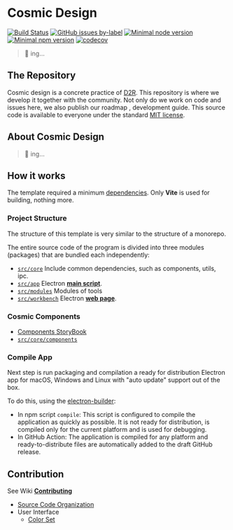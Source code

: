 # Cosmic Design

[![Build Status](https://github.com/design-to-release/cosmic/workflows/ci/badge.svg?branch=main)](https://github.com/design-to-release/cosmic/actions)
[![GitHub issues by-label](https://img.shields.io/github/issues/design-to-release/cosmic/help%20wanted?label=issues%20need%20help&logo=github)](https://github.com/design-to-release/cosmic/issues?q=label%3A%22help+wanted%22+is%3Aopen+is%3Aissue)
[![Minimal node version](https://img.shields.io/static/v1?label=node&message=%3E=14.16&logo=node.js&color)](https://nodejs.org/about/releases/)
[![Minimal npm version](https://img.shields.io/static/v1?label=npm&message=%3E=7.7&logo=npm&color)](https://github.com/npm/cli/releases)
[![codecov](https://codecov.io/gh/design-to-release/cosmic/branch/main/graph/badge.svg)](https://codecov.io/gh/design-to-release/cosmic)

> 🚧 ing...

## The Repository

Cosmic design is a concrete practice of [D2R](https://design-to-release.github.io/docs).
This repository is where we develop it together with the community. Not only do we work on code and issues here, we also publish our roadmap , development guide. This source code is available to everyone under the standard [MIT license](LICENSE.txt).

## About Cosmic Design

> 🚧 ing...

## How it works

The template required a minimum [dependencies](package.json). Only **Vite** is used for building, nothing more.

### Project Structure

The structure of this template is very similar to the structure of a monorepo.

The entire source code of the program is divided into three modules (packages) that are bundled each independently:

- [`src/core`](src/core)
  Include common dependencies, such as components, utils, ipc.
- [`src/app`](src/app)
  Electron [**main script**](https://www.electronjs.org/docs/tutorial/quick-start#create-the-main-script-file).
- [`src/modules`](src/modules)
  Modules of tools
- [`src/workbench`](src/workbench)
  Electron [**web page**](https://www.electronjs.org/docs/tutorial/quick-start#create-a-web-page).

### Cosmic Components

- [Components StoryBook](https://design-to-release.github.io/cosmic/components)
- [`src/core/components`](src/core/components)

### Compile App

Next step is run packaging and compilation a ready for distribution Electron app for macOS, Windows and Linux with "auto update" support out of the box.

To do this, using the [electron-builder]:

- In npm script `compile`: This script is configured to compile the application as quickly as possible. It is not ready for distribution, is compiled only for the current platform and is used for debugging.
- In GitHub Action: The application is compiled for any platform and ready-to-distribute files are automatically added to the draft GitHub release.

## Contribution

See Wiki **[Contributing](https://github.com/design-to-release/cosmic/wiki/Contributing)**

- [Source Code Organization](https://github.com/design-to-release/cosmic/wiki/Source-Code-Organization)
- User Interface
  - [Color Set](https://github.com/design-to-release/cosmic/wiki/Color-Set)

[electron]: https://github.com/electron/electron
[electron-builder]: https://github.com/electron-userland/electron-builder
[svelte]: https://github.com/sveltejs/svelte
[typescript]: https://github.com/microsoft/TypeScript/
[spectron]: https://github.com/electron-userland/spectron
[smelte]: https://github.com/matyunya/smelte
[tailwindcss]: https://github.com/tailwindlabs/tailwindcss
